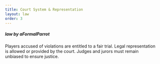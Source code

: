 ```yaml
---
title: Court System & Representation
layout: law
order: 3
---
```


##### *law by aFormalParrot*

Players accused of violations are entitled to a fair trial. Legal representation is allowed or provided by the court. Judges and jurors must remain unbiased to ensure justice.
